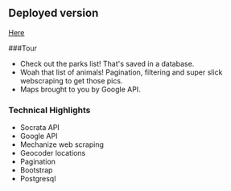 ## Deployed version
[Here](https://open-doggie-data.herokuapp.com/)

###Tour
- Check out the parks list! That's saved in a database.
- Woah that list of animals! Pagination, filtering and super slick webscraping to get those pics.
- Maps brought to you by Google API.

### Technical Highlights
- Socrata API
- Google API
- Mechanize web scraping
- Geocoder locations
- Pagination
- Bootstrap
- Postgresql
